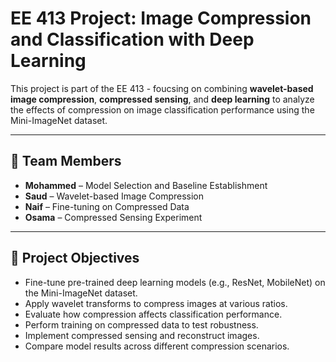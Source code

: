 # EE 413 Project: Image Compression and Classification with Deep Learning

This project is part of the EE 413 - foucsing on combining **wavelet-based image compression**, **compressed sensing**, and **deep learning** to analyze the effects of compression on image classification performance using the Mini-ImageNet dataset.

---

## 👥 Team Members
- **Mohammed** – Model Selection and Baseline Establishment
- **Saud** – Wavelet-based Image Compression
- **Naif** – Fine-tuning on Compressed Data
- **Osama** – Compressed Sensing Experiment

---

## 📌 Project Objectives
- Fine-tune pre-trained deep learning models (e.g., ResNet, MobileNet) on the Mini-ImageNet dataset.
- Apply wavelet transforms to compress images at various ratios.
- Evaluate how compression affects classification performance.
- Perform training on compressed data to test robustness.
- Implement compressed sensing and reconstruct images.
- Compare model results across different compression scenarios.
